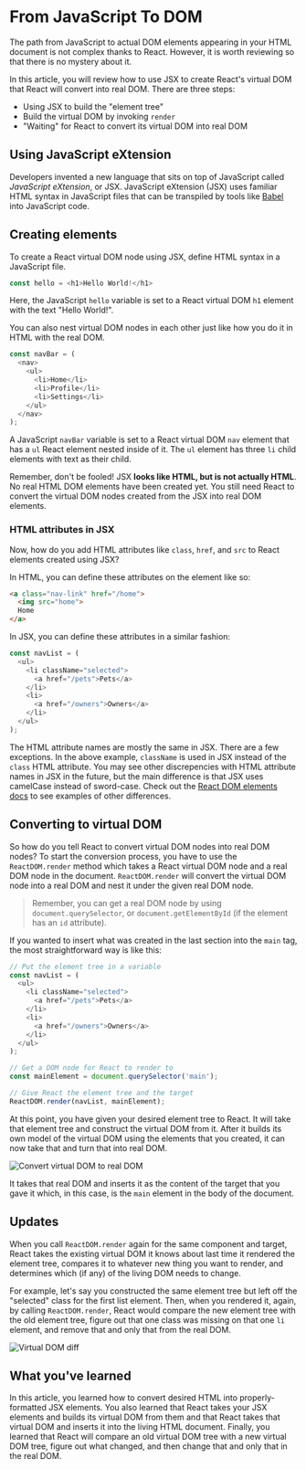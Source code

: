 # From JavaScript To DOM

The path from JavaScript to actual DOM elements appearing in your HTML document
is not complex thanks to React. However, it is worth reviewing so that there is
no mystery about it.

In this article, you will review how to use JSX to create React's virtual DOM
that React will convert into real DOM. There are three steps:

* Using JSX to build the "element tree"
* Build the virtual DOM by invoking `render`
* "Waiting" for React to convert its virtual DOM into real DOM

## Using JavaScript eXtension

Developers invented a new language that sits on top of JavaScript called
_JavaScript eXtension_, or JSX. JavaScript eXtension (JSX) uses familiar
HTML syntax in JavaScript files that can be transpiled by tools like [Babel]
into JavaScript code.

## Creating elements

To create a React virtual DOM node using JSX, define HTML syntax in a
JavaScript file.

```js
const hello = <h1>Hello World!</h1>
```

Here, the JavaScript `hello` variable is set to a React virtual DOM `h1` element
with the text "Hello World!".

You can also nest virtual DOM nodes in each other just like how you do it in
HTML with the real DOM.

```js
const navBar = (
  <nav>
    <ul>
      <li>Home</li>
      <li>Profile</li>
      <li>Settings</li>
    </ul>
  </nav>
);
```

A JavaScript `navBar` variable is set to a React virtual DOM `nav` element that
has a `ul` React element nested inside of it. The `ul` element has three `li`
child elements with text as their child.

Remember, don't be fooled! JSX **looks like HTML, but is not actually HTML**. No
real HTML DOM elements have been created yet. You still need React to convert
the virtual DOM nodes created from the JSX into real DOM elements.

### HTML attributes in JSX

Now, how do you add HTML attributes like `class`, `href`, and `src` to React
elements created using JSX?

In HTML, you can define these attributes on the element like so:

```html
<a class="nav-link" href="/home">
  <img src="home">
  Home
</a>
```

In JSX, you can define these attributes in a similar fashion:

```js
const navList = (
  <ul>
    <li className="selected">
      <a href="/pets">Pets</a>
    </li>
    <li>
      <a href="/owners">Owners</a>
    </li>
  </ul>
);
```

The HTML attribute names are mostly the same in JSX. There are a few exceptions.
In the above example, `className` is used in JSX instead of the  `class` HTML
attribute. You may see other discrepencies with HTML attribute names in JSX in
the future, but the main difference is that JSX uses camelCase instead of
sword-case. Check out the [React DOM elements docs] to see examples of other
differences.

## Converting to virtual DOM

So how do you tell React to convert virtual DOM nodes into real DOM nodes? To
start the conversion process, you have to use the `ReactDOM.render` method which
takes a React virtual DOM node and a real DOM node in the document.
`ReactDOM.render` will convert the virtual DOM node into a real DOM and nest it
under the given real DOM node.

> Remember, you can get a real DOM node by using `document.querySelector`, or
> `document.getElementById` (if the element has an `id` attribute).

If you wanted to insert what was created in the last section into the `main`
tag, the most straightforward way is like this:

```js
// Put the element tree in a variable
const navList = (
  <ul>
    <li className="selected">
      <a href="/pets">Pets</a>
    </li>
    <li>
      <a href="/owners">Owners</a>
    </li>
  </ul>
);

// Get a DOM node for React to render to
const mainElement = document.querySelector('main');

// Give React the element tree and the target
ReactDOM.render(navList, mainElement);
```

At this point, you have given your desired element tree to React. It will
take that element tree and construct the virtual DOM from it. After it builds
its own model of the virtual DOM using the elements that you created, it can
now take that and turn that into real DOM.

![Convert virtual DOM to real DOM]

It takes that real DOM and inserts it as the content of the target that you gave
it which, in this case, is the `main` element in the body of the document.

## Updates

When you call `ReactDOM.render` again for the same component and target, React
takes the existing virtual DOM it knows about last time it rendered the element
tree, compares it to whatever new thing you want to render, and determines which
(if any) of the living DOM needs to change.

For example, let's say you constructed the same element tree but left off the
"selected" class for the first list element. Then, when you rendered it, again,
by calling `ReactDOM.render`, React would compare the new element tree with the
old element tree, figure out that one class was missing on that one `li`
element, and remove that and only that from the real DOM.

![Virtual DOM diff]

## What you've learned

In this article, you learned how to convert desired HTML into properly-formatted
JSX elements. You also learned that React takes your JSX elements and builds its
virtual DOM from them and that React takes that virtual DOM and inserts it into
the living HTML document. Finally, you learned that React will compare an old
virtual DOM tree with a new virtual DOM tree, figure out what changed, and then
change that and only that in the real DOM.

[Babel]: https://babeljs.io/
[React DOM elements docs]: https://reactjs.org/docs/dom-elements.html
[Convert virtual DOM to real DOM]: https://appacademy-open-assets.s3-us-west-1.amazonaws.com/Modular-Curriculum/content/react-redux/topics/intro-to-react/assets/react-example-conversion-real-dom.svg
[Virtual DOM diff]: https://appacademy-open-assets.s3-us-west-1.amazonaws.com/Modular-Curriculum/content/react-redux/topics/intro-to-react/assets/react-example-virtual-dom-diff.svg
